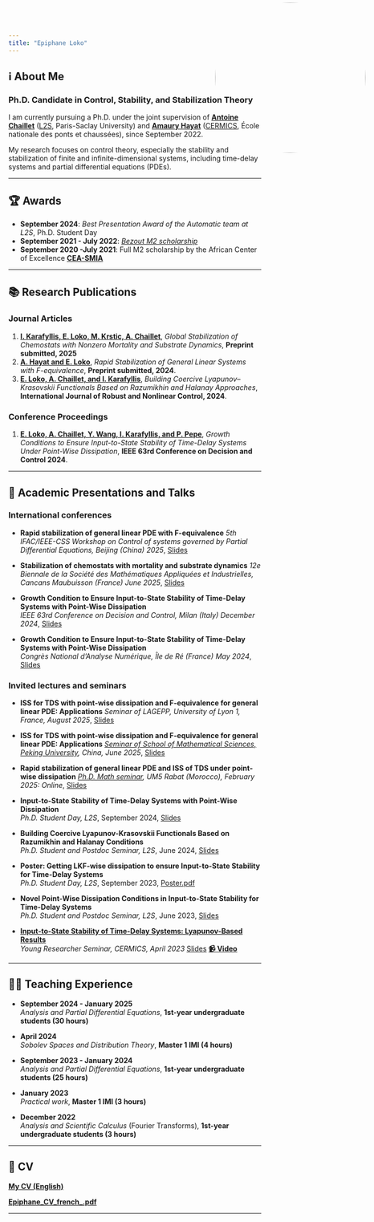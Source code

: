 ```yaml
---
title: "Epiphane Loko"
---
```


<style>
  .site-header {
    position: relative;
  }
  .custom-logo {
    position: absolute;
    top: 5px;
    right: 20px;
    width: 300px;  /* Ajuste la taille */
    height: 300px;
    border-radius: 50%;
  }
</style>

<img class="custom-logo" src="https://github.com/user-attachments/assets/e6f1dcb7-ec63-4627-9b19-5dc91bdc0353">

##  ℹ️ About Me  

### **Ph.D. Candidate in Control, Stability, and Stabilization Theory**  

I am currently pursuing a Ph.D. under the joint supervision of **[Antoine Chaillet](https://sites.google.com/site/antoinechaillet/home)** ([L2S](https://l2s.centralesupelec.fr/), Paris-Saclay University) and **[Amaury Hayat](http://cermics.enpc.fr/~hayata/)** ([CERMICS](https://cermics-lab.enpc.fr/), École nationale des ponts et chaussées), since September 2022.  

My research focuses on control theory, especially the stability and stabilization of finite and infinite-dimensional systems, including time-delay systems and partial differential equations (PDEs).  


---
 
## 🏆 Awards  
- **September 2024**: *Best Presentation Award of the Automatic team at L2S*, Ph.D. Student Day  
- **September 2021 - July 2022**: *[Bezout M2 scholarship](https://labex-bezout.fr/alumni/)*
- **September 2020 -July 2021**: Full M2 scholarship by the African Center of Excellence **[CEA-SMIA](https://ceasma-benin.org/fichiers/documents_rapports/6y43f0pvdebourse2020-2021.pdf)**

---
 
## 📚 Research Publications  
 
### **Journal Articles** 
1. **[I. Karafyllis, E. Loko, M. Krstic, A. Chaillet](http://arxiv.org/abs/2502.09310)**, *Global Stabilization of Chemostats with Nonzero Mortality and Substrate Dynamics*, **Preprint submitted, 2025** 
2. **[A. Hayat and E. Loko](http://cermics.enpc.fr/~hayata/F_equivalence_general_linear.pdf)**, *Rapid Stabilization of General Linear Systems with F-equivalence*, **Preprint submitted, 2024**.  
3. **[E. Loko, A. Chaillet, and I. Karafyllis](https://onlinelibrary.wiley.com/doi/full/10.1002/rnc.7229)**, *Building Coercive Lyapunov–Krasovskii Functionals Based on Razumikhin and Halanay Approaches*, **International Journal of Robust and Nonlinear Control, 2024**.  

### **Conference Proceedings**  
 1. **[E. Loko, A. Chaillet, Y. Wang, I. Karafyllis, and P. Pepe](https://ieeexplore-ieee-org.ezproxy.universite-paris-saclay.fr/abstract/document/10886321)**, *Growth Conditions to Ensure Input-to-State Stability of Time-Delay Systems Under Point-Wise Dissipation*, **IEEE 63rd Conference on Decision and Control 2024**.  

---
 
## 🎤 Academic Presentations and Talks 

### **International conferences**
- **Rapid stabilization of general linear PDE with F-equivalence** *5th IFAC/IEEE-CSS Workshop on Control of systems governed by Partial Differential Equations, Beijing (China) 2025*, [Slides](https://github.com/user-attachments/files/21118594/Presentation_CPDE_2025_Beijing.2.pdf)


- **Stabilization of chemostats with mortality and substrate dynamics** *12e Biennale de la Société des Mathématiques Appliquées et Industrielles, Cancans Maubuisson (France) June 2025*, [Slides](https://github.com/user-attachments/files/21118525/Presentation_SMAI_2025.1.pdf)


- **Growth Condition to Ensure Input-to-State Stability of Time-Delay Systems with Point-Wise Dissipation**  
  *IEEE 63rd Conference on Decision and Control, Milan (Italy) December 2024*, [Slides](https://github.com/user-attachments/files/19900493/Presentation_CDC_2024.7.pdf)
  

- **Growth Condition to Ensure Input-to-State Stability of Time-Delay Systems with Point-Wise Dissipation**  
  *Congrès National d’Analyse Numérique, Île de Ré (France) May 2024*, [Slides](https://canum2024.math.cnrs.fr/programme/soumission/9550b0e6-6cde-4273-9cf6-ba8950814927/presentation.pdf)


### **Invited lectures and seminars**
- **ISS for TDS with point-wise dissipation and F-equivalence for general linear PDE: Applications** *Seminar of LAGEPP, University of Lyon 1, France, August 2025*, [Slides](https://github.com/user-attachments/files/22081750/Presentation_LYON_2025.3.pdf)

 

- **ISS for TDS with point-wise dissipation and F-equivalence for general linear PDE: Applications** *[Seminar of School of Mathematical Sciences, Peking University](https://www.math.pku.edu.cn/kxyj/xsbg/tlb/analysisforpde/168617.htm), China, June 2025*, [Slides](https://github.com/user-attachments/files/21118750/Presentation-Pekin-2025.pdf)
 

- **Rapid stabilization of general linear PDE and ISS of TDS under point-wise dissipation**
   *[Ph.D. Math seminar](https://www.linkedin.com/posts/phdmathseminar-fsr_we-would-like-to-express-our-sincere-gratitude-activity-7296119134583488512-guOy?utm_source=share&utm_medium=member_desktop&rcm=ACoAADVHd_sB3kyT4PpSkJtnS8gzlbDzuaYFTpc), UM5 Rabat (Morocco), February 2025: Online*, [Slides](https://github.com/user-attachments/files/19900499/Presentation_Seminar_Rabat.5.pdf)


- **Input-to-State Stability of Time-Delay Systems with Point-Wise Dissipation**  
  *Ph.D. Student Day, L2S*, September 2024, [Slides](https://github.com/user-attachments/files/19900477/Presentation_JDD_L2S_Sep2024.pdf)
  
  
- **Building Coercive Lyapunov-Krasovskii Functionals Based on Razumikhin and Halanay Conditions**  
  *Ph.D. Student and Postdoc Seminar, L2S*, June 2024, [Slides](https://github.com/user-attachments/files/19900461/Presentattion-L2S-2024.pdf)
 

- **Poster: Getting LKF-wise dissipation to ensure Input-to-State Stability for Time-Delay Systems**  
  *Ph.D. Student Day, L2S*, September 2023, [Poster.pdf](https://github.com/user-attachments/files/19900448/poster.pdf)
  
  
- **Novel Point-Wise Dissipation Conditions in Input-to-State Stability for Time-Delay Systems**  
  *Ph.D. Student and Postdoc Seminar, L2S*, June 2023, [Slides](https://github.com/user-attachments/files/19900424/Presentation_L2S.pdf)
  

- **[Input-to-State Stability of Time-Delay Systems: Lyapunov-Based Results](https://cermics-lab.enpc.fr/seminaires/young-researchers-seminar/)**  
  *Young Researcher Seminar, CERMICS, April 2023* [Slides](https://cermics-lab.enpc.fr/wp-content/uploads/2017/03/Presentation_Cermics.pdf) 
  **[📹 Video](https://www.youtube.com/watch?v=6dXmpGbGNpE)**  

---
 
## 👨‍🏫 Teaching Experience  

- **September 2024 - January 2025**  
  *Analysis and Partial Differential Equations*, **1st-year undergraduate students (30 hours)**  

- **April 2024**  
  *Sobolev Spaces and Distribution Theory*, **Master 1 IMI (4 hours)**  

- **September 2023 - January 2024**  
  *Analysis and Partial Differential Equations*, **1st-year undergraduate students (25 hours)**    

- **January 2023**  
  *Practical work*, **Master 1 IMI (3 hours)**  

- **December 2022**  
  *Analysis and Scientific Calculus* (Fourier Transforms), **1st-year undergraduate students (3 hours)**

---

## 📄 CV  

 **[My CV (English)](https://github.com/user-attachments/files/22081729/Epiphane_Loko_cv_.pdf)**

 **[Epiphane_CV_french_.pdf](https://github.com/user-attachments/files/22081737/Epiphane_CV_french_.pdf)**
  

---

